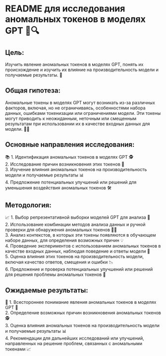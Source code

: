 <h1>README для исследования аномальных токенов в моделях GPT 🚀🔍</h1>
<h2>Цель:</h2> Изучить явление аномальных токенов в моделях GPT, понять их происхождение и изучить их влияние на производительность модели и получаемые результаты. 🎯
<h2>Общая гипотеза:</h2> Аномальные токены в моделях GPT могут возникать из-за различных факторов, включая, но не ограничиваясь, особенностями набора данных, ошибками токенизации или ограничениями модели. Эти токены могут приводить к неожиданным, неточным или смещенным результатам при использовании их в качестве входных данных для модели. 😵‍💫
<h2>Основные направления исследования:</h2> 📚
1. Идентификация аномальных токенов в моделях GPT 🕵️<br>
2. Исследование причин возникновения этих токенов 🧪<br>
3. Изучение влияния аномальных токенов на производительность модели и получаемые результаты 📊<br>
4. Предложение потенциальных улучшений или решений для уменьшения воздействия аномальных токенов 🛠️
<h2>Методология:</h2> 📈
1. Выбор репрезентативной выборки моделей GPT для анализа 🧐<br>
2. Использование комбинации методов анализа данных и ручной проверки для обнаружения аномальных токенов 🕵️‍♀️<br>
3. Анализ контекстов, в которых эти токены появляются в обучающем наборе данных, для определения возможных причин 💡<br>
4. Проведение экспериментов с использованием аномальных токенов в качестве входных данных, наблюдая поведение и ответы модели 🧪<br>
5. Оценка влияния этих токенов на производительность модели, включая качество ответов, смещения и ошибки 📉<br>
6. Предложение и проверка потенциальных улучшений или решений для решения проблемы аномальных токенов 🚀
<h2>Ожидаемые результаты:</h2> 🌟
1. Всестороннее понимание явления аномальных токенов в моделях GPT 🧠<br>
2. Определение возможных причин возникновения аномальных токенов 🕵️<br>
3. Оценка влияния аномальных токенов на производительность модели и получаемые результаты 📊<br>
4. Рекомендации для дальнейших исследований или улучшений, направленных на решение проблем, связанных с аномальными токенами 📈
